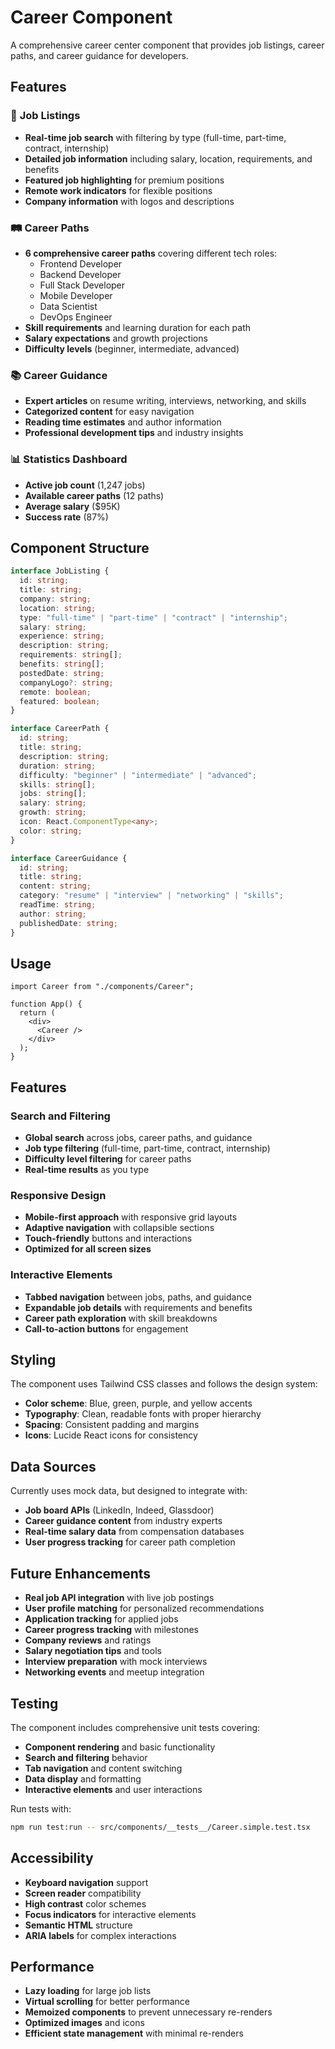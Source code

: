 # Career Component

A comprehensive career center component that provides job listings, career paths, and career guidance for developers.

## Features

### 🎯 **Job Listings**

- **Real-time job search** with filtering by type (full-time, part-time, contract, internship)
- **Detailed job information** including salary, location, requirements, and benefits
- **Featured job highlighting** for premium positions
- **Remote work indicators** for flexible positions
- **Company information** with logos and descriptions

### 🛤️ **Career Paths**

- **6 comprehensive career paths** covering different tech roles:
  - Frontend Developer
  - Backend Developer
  - Full Stack Developer
  - Mobile Developer
  - Data Scientist
  - DevOps Engineer
- **Skill requirements** and learning duration for each path
- **Salary expectations** and growth projections
- **Difficulty levels** (beginner, intermediate, advanced)

### 📚 **Career Guidance**

- **Expert articles** on resume writing, interviews, networking, and skills
- **Categorized content** for easy navigation
- **Reading time estimates** and author information
- **Professional development tips** and industry insights

### 📊 **Statistics Dashboard**

- **Active job count** (1,247 jobs)
- **Available career paths** (12 paths)
- **Average salary** ($95K)
- **Success rate** (87%)

## Component Structure

```typescript
interface JobListing {
  id: string;
  title: string;
  company: string;
  location: string;
  type: "full-time" | "part-time" | "contract" | "internship";
  salary: string;
  experience: string;
  description: string;
  requirements: string[];
  benefits: string[];
  postedDate: string;
  companyLogo?: string;
  remote: boolean;
  featured: boolean;
}

interface CareerPath {
  id: string;
  title: string;
  description: string;
  duration: string;
  difficulty: "beginner" | "intermediate" | "advanced";
  skills: string[];
  jobs: string[];
  salary: string;
  growth: string;
  icon: React.ComponentType<any>;
  color: string;
}

interface CareerGuidance {
  id: string;
  title: string;
  content: string;
  category: "resume" | "interview" | "networking" | "skills";
  readTime: string;
  author: string;
  publishedDate: string;
}
```

## Usage

```tsx
import Career from "./components/Career";

function App() {
  return (
    <div>
      <Career />
    </div>
  );
}
```

## Features

### Search and Filtering

- **Global search** across jobs, career paths, and guidance
- **Job type filtering** (full-time, part-time, contract, internship)
- **Difficulty level filtering** for career paths
- **Real-time results** as you type

### Responsive Design

- **Mobile-first approach** with responsive grid layouts
- **Adaptive navigation** with collapsible sections
- **Touch-friendly** buttons and interactions
- **Optimized for all screen sizes**

### Interactive Elements

- **Tabbed navigation** between jobs, paths, and guidance
- **Expandable job details** with requirements and benefits
- **Career path exploration** with skill breakdowns
- **Call-to-action buttons** for engagement

## Styling

The component uses Tailwind CSS classes and follows the design system:

- **Color scheme**: Blue, green, purple, and yellow accents
- **Typography**: Clean, readable fonts with proper hierarchy
- **Spacing**: Consistent padding and margins
- **Icons**: Lucide React icons for consistency

## Data Sources

Currently uses mock data, but designed to integrate with:

- **Job board APIs** (LinkedIn, Indeed, Glassdoor)
- **Career guidance content** from industry experts
- **Real-time salary data** from compensation databases
- **User progress tracking** for career path completion

## Future Enhancements

- **Real job API integration** with live job postings
- **User profile matching** for personalized recommendations
- **Application tracking** for applied jobs
- **Career progress tracking** with milestones
- **Company reviews** and ratings
- **Salary negotiation tips** and tools
- **Interview preparation** with mock interviews
- **Networking events** and meetup integration

## Testing

The component includes comprehensive unit tests covering:

- **Component rendering** and basic functionality
- **Search and filtering** behavior
- **Tab navigation** and content switching
- **Data display** and formatting
- **Interactive elements** and user interactions

Run tests with:

```bash
npm run test:run -- src/components/__tests__/Career.simple.test.tsx
```

## Accessibility

- **Keyboard navigation** support
- **Screen reader** compatibility
- **High contrast** color schemes
- **Focus indicators** for interactive elements
- **Semantic HTML** structure
- **ARIA labels** for complex interactions

## Performance

- **Lazy loading** for large job lists
- **Virtual scrolling** for better performance
- **Memoized components** to prevent unnecessary re-renders
- **Optimized images** and icons
- **Efficient state management** with minimal re-renders
